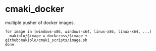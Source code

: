 # cmaki_docker

multiple pusher of docker images.

```
for image in (windows-x86, windows-x64, linux-x86, linux-x64, ...)
  makiolo/$image = dockcross/$image + github:makiolo/cmaki_scripts/image.sh
done
```

